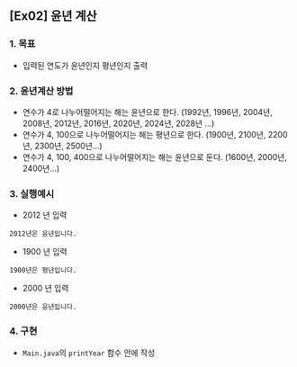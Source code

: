 ## [Ex02] 윤년 계산

### 1. 목표
* 입력된 연도가 윤년인지 평년인지 출력


### 2. 윤년계산 방법
* 연수가 4로 나누어떨어지는 해는 윤년으로 한다. (1992년, 1996년, 2004년, 2008년, 2012년, 2016년, 2020년, 2024년, 2028년 ...)
* 연수가 4, 100으로 나누어떨어지는 해는 평년으로 한다. (1900년, 2100년, 2200년, 2300년, 2500년...)
* 연수가 4, 100, 400으로 나누어떨어지는 해는 윤년으로 둔다. (1600년, 2000년, 2400년...)

### 3. 실행예시

* 2012 년 입력

```
2012년은 윤년입니다.
```

* 1900 년 입력

```
1900년은 평년입니다.
```

* 2000 년 입력

```
2000년은 윤년입니다.
```


### 4. 구현
* `Main.java`의 `printYear` 함수 안에 작성
